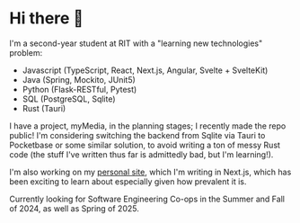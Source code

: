 # Hi there 👋

I'm a second-year student at RIT with a "learning new technologies" problem:

- Javascript (TypeScript, React, Next.js, Angular, Svelte + SvelteKit)
- Java (Spring, Mockito, JUnit5)
- Python (Flask-RESTful, Pytest)
- SQL (PostgreSQL, Sqlite)
- Rust (Tauri)

I have a project, myMedia, in the planning stages; I recently made the repo public! I'm considering switching the backend from Sqlite via Tauri to Pocketbase or some similar solution, to avoid writing a ton of messy Rust code (the stuff I've written thus far is admittedly bad, but I'm learning!).

I'm also working on my [personal site](briggstucker.com), which I'm writing in Next.js, which has been exciting to learn about especially given how prevalent it is.

Currently looking for Software Engineering Co-ops in the Summer and Fall of 2024, as well as Spring of 2025.

<!--
**lumitry/lumitry** is a ✨ _special_ ✨ repository because its `README.md` (this file) appears on your GitHub profile.

Here are some ideas to get you started:

- 🔭 I’m currently working on ...
- 🌱 I’m currently learning ...
- 👯 I’m looking to collaborate on ...
- 🤔 I’m looking for help with ...
- 💬 Ask me about ...
- 📫 How to reach me: ...
- 😄 Pronouns: ...
- ⚡ Fun fact: ...
-->
